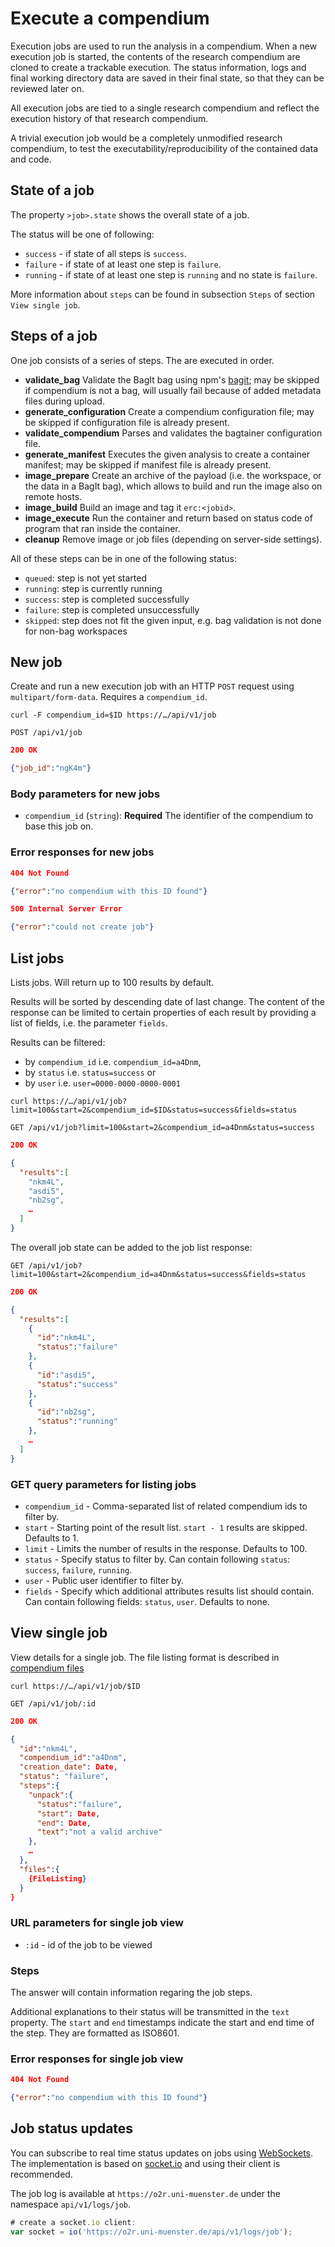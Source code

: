 # Execute a compendium

Execution jobs are used to run the analysis in a compendium. When a new execution job is started, the contents of the research compendium are cloned to create a trackable execution. The status information, logs and final working directory data are saved in their final state, so that they can be reviewed later on.

All execution jobs are tied to a single research compendium and reflect the execution history of that research compendium.

A trivial execution job would be a completely unmodified research compendium, to test the executability/reproducibility of the contained data and code.

## State of a job

The property `>job>.state` shows the overall state of a job.

The status will be one of following:

- `success` - if state of all steps is `success`.
- `failure` - if state of at least one step is `failure`.
- `running` - if state of at least one step is `running` and no state is `failure`.

More information about `steps` can be found in subsection `Steps` of section `View single job`.

## Steps of a job

One job consists of a series of steps.
The are executed in order.

- **validate_bag**
  Validate the BagIt bag using npm's [bagit](https://www.npmjs.com/package/bagit); may be skipped if compendium is not a bag, will usually fail because of added metadata files during upload.
- **generate_configuration**
  Create a compendium configuration file; may be skipped if configuration file is already present.
- **validate_compendium**
  Parses and validates the bagtainer configuration file.
- **generate_manifest**
  Executes the given analysis to create a container manifest; may be skipped if manifest file is already present.
- **image_prepare**
  Create an archive of the payload (i.e. the workspace, or the data in a BagIt bag), which allows to build and run the image also on remote hosts.
- **image_build**
  Build an image and tag it `erc:<jobid>`.
- **image_execute**
  Run the container and return based on status code of program that ran inside the container.
- **cleanup**
  Remove image or job files (depending on server-side settings).

All of these steps can be in one of the following status:

- `queued`: step is not yet started
- `running`: step is currently running
- `success`: step is completed successfully
- `failure`: step is completed unsuccessfully
- `skipped`: step does not fit the given input, e.g. bag validation is not done for non-bag workspaces

## New job

Create and run a new execution job with an HTTP `POST` request using `multipart/form-data`.
Requires a `compendium_id`.

`curl -F compendium_id=$ID https://…/api/v1/job`

`POST /api/v1/job`

```json
200 OK

{"job_id":"ngK4m"}
```

### Body parameters for new jobs

- `compendium_id` (`string`): __Required__ The identifier of the compendium to base this job on.

### Error responses for new jobs

```json
404 Not Found

{"error":"no compendium with this ID found"}
```

```json
500 Internal Server Error

{"error":"could not create job"}
```

## List jobs

Lists jobs. Will return up to 100 results by default.

Results will be sorted by descending date of last change. The content of the response can be limited to certain properties of each result by providing a list of fields, i.e. the parameter `fields`.

Results can be filtered:
- by `compendium_id` i.e. `compendium_id=a4Dnm`,
- by `status` i.e. `status=success` or
- by `user` i.e. `user=0000-0000-0000-0001`

`curl https://…/api/v1/job?limit=100&start=2&compendium_id=$ID&status=success&fields=status`

`GET /api/v1/job?limit=100&start=2&compendium_id=a4Dnm&status=success`

```json
200 OK

{
  "results":[
    "nkm4L",
    "asdi5",
    "nb2sg",
    …
  ]
}
```

The overall job state can be added to the job list response:

`GET /api/v1/job?limit=100&start=2&compendium_id=a4Dnm&status=success&fields=status`

```json
200 OK

{
  "results":[
    {
      "id":"nkm4L",
      "status":"failure"
    },
    {
      "id":"asdi5",
      "status":"success"
    },
    {
      "id":"nb2sg",
      "status":"running"
    },
    …
  ]
}
```

### GET query parameters for listing jobs

- `compendium_id` - Comma-separated list of related compendium ids to filter by.
- `start` - Starting point of the result list. `start - 1` results are skipped. Defaults to 1.
- `limit` - Limits the number of results in the response. Defaults to 100.
- `status` - Specify status to filter by. Can contain following `status`: `success`, `failure`, `running`.
- `user` - Public user identifier to filter by.
- `fields` - Specify which additional attributes results list should contain. Can contain following fields: `status`, `user`. Defaults to none.

## View single job

View details for a single job. The file listing format is described in [compendium files](compendium/files.md)

`curl https://…/api/v1/job/$ID`

`GET /api/v1/job/:id`

```json
200 OK

{
  "id":"nkm4L",
  "compendium_id":"a4Dnm",
  "creation_date": Date,
  "status": "failure",
  "steps":{
    "unpack":{
      "status":"failure",
      "start": Date,
      "end": Date,
      "text":"not a valid archive"
    },
    …
  },
  "files":{
    {FileListing}
  }
}
```

### URL parameters for single job view

- `:id` - id of the job to be viewed

### Steps

The answer will contain information regaring the job steps.

Additional explanations to their status will be transmitted in the `text` property. The `start` and `end` timestamps indicate the start and end time of the step. They are formatted as ISO8601.

### Error responses for single job view

```json
404 Not Found

{"error":"no compendium with this ID found"}
```

## Job status updates

You can subscribe to real time status updates on jobs using [WebSockets](https://en.wikipedia.org/wiki/WebSocket). The implementation is based on [socket.io](http://socket.io) and using their client is recommended.

The job log is available at `https://o2r.uni-muenster.de` under the namespace `api/v1/logs/job`.

```JavaScript
# create a socket.io client:
var socket = io('https://o2r.uni-muenster.de/api/v1/logs/job');
```
